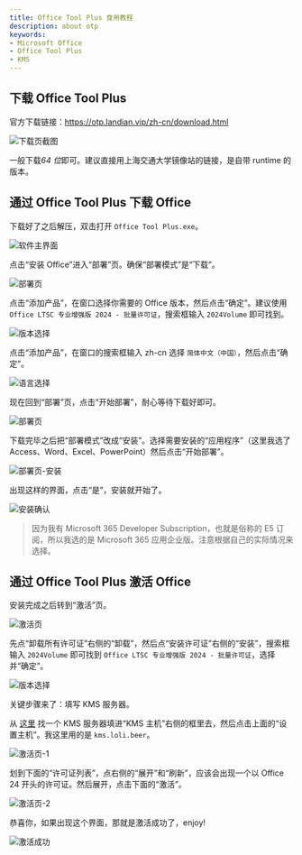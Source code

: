 ```yaml
---
title: Office Tool Plus 食用教程
description: about otp
keywords:
- Microsoft Office
- Office Tool Plus
- KMS
---
```


## 下载 Office Tool Plus

官方下载链接：https://otp.landian.vip/zh-cn/download.html

![下载页截图](download-page.png)

一般下载*64 位*即可。建议直接用上海交通大学镜像站的链接，是自带 runtime 的版本。

## 通过 Office Tool Plus 下载 Office

下载好了之后解压，双击打开 `Office Tool Plus.exe`。

![软件主界面](main-interface.png)

点击“安装 Office”进入“部署”页。确保“部署模式”是“下载”。

![部署页](deployment-page.png)

点击“添加产品”，在窗口选择你需要的 Office 版本，然后点击“确定”。建议使用 `Office LTSC 专业增强版 2024 - 批量许可证`，搜索框输入 `2024Volume` 即可找到。

![版本选择](edition-selection.png)

点击“添加产品”，在窗口的搜索框输入 zh-cn 选择 `简体中文（中国）`，然后点击“确定”。

![语言选择](language-selection.png)

现在回到“部署”页，点击“开始部署”，耐心等待下载好即可。

![部署页](deployment-page.png)

下载完毕之后把“部署模式”改成“安装”。选择需要安装的“应用程序”（这里我选了 Access、Word、Excel、PowerPoint）然后点击“开始部署”。

![部署页-安装](deployment-page-installation.png)

出现这样的界面，点击“是”，安装就开始了。

![安装确认](installation-confirmation.png)

> 因为我有 Microsoft 365 Developer Subscription，也就是俗称的 E5 订阅，所以我选的是 Microsoft 365 应用企业版。注意根据自己的实际情况来选择。

## 通过 Office Tool Plus 激活 Office

安装完成之后转到“激活”页。

![激活页](activation-page.png)

先点“卸载所有许可证”右侧的“卸载”，然后点“安装许可证”右侧的“安装”，搜索框输入 `2024Volume` 即可找到 `Office LTSC 专业增强版 2024 - 批量许可证`，选择并“确定”。

![版本选择](edition-selection.png)

关键步骤来了：填写 KMS 服务器。

从 [这里](https://www.coolhub.top/tech-articles/kms_list.html) 找一个 KMS 服务器填进“KMS 主机”右侧的框里去，然后点击上面的“设置主机”。我这里用的是 `kms.loli.beer`。

![激活页-1](activation-page-1.png)

划到下面的“许可证列表”，点右侧的“展开”和“刷新”，应该会出现一个以 Office 24 开头的许可证。然后展开，点击下面的“激活”。

![激活页-2](activation-page-2.png)

恭喜你，如果出现这个界面，那就是激活成功了，enjoy!

![激活成功](successful-activation.png)